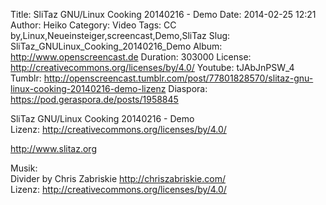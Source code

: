 Title: SliTaz GNU/Linux Cooking 20140216 - Demo
Date: 2014-02-25 12:21
Author: Heiko
Category: Video
Tags: CC by,Linux,Neueinsteiger,screencast,Demo,SliTaz
Slug: SliTaz_GNULinux_Cooking_20140216_Demo
Album: http://www.openscreencast.de
Duration: 303000
License: http://creativecommons.org/licenses/by/4.0/
Youtube: tJAbJnPSW_4
Tumblr: http://openscreencast.tumblr.com/post/77801828570/slitaz-gnu-linux-cooking-20140216-demo-lizenz
Diaspora: https://pod.geraspora.de/posts/1958845

SliTaz GNU/Linux Cooking 20140216 - Demo  
Lizenz: <http://creativecommons.org/licenses/by/4.0/>  
  
<http://www.slitaz.org>  
  
Musik:  
Divider by Chris Zabriskie <http://chriszabriskie.com/>  
Lizenz: <http://creativecommons.org/licenses/by/4.0/>

